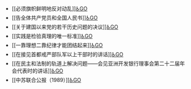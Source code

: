 - [[必须旗帜鲜明地反对动乱]][♿GO](https://github.com/FourteenD/Note/blob/main/必须旗帜鲜明地反对动乱.md)
- [[告全体共产党员和全国人民书]][♿GO](https://github.com/FourteenD/Note/blob/main/告全体共产党员和全国人民书.md)
- [[关于建国以来党的若干历史问题的决议]][♿GO](https://github.com/FourteenD/Note/blob/main/关于建国以来党的若干历史问题的决议.md)
- [[实践是检验真理的唯一标准]][♿GO](https://github.com/FourteenD/Note/blob/main/实践是检验真理的唯一标准.md)
- [[一靠理想二靠纪律才能团结起来]][♿GO](https://github.com/FourteenD/Note/blob/main/一靠理想二靠纪律才能团结起来.md)
- [[在接见首都戒严部队军以上干部时的讲话]][♿GO](https://github.com/FourteenD/Note/blob/main/在接见首都戒严部队军以上干部时的讲话.md)
- [[在民主和法制的轨道上解决问题——会见亚洲开发银行理事会第二十二届年会代表时的讲话]][♿GO](https://github.com/FourteenD/Note/blob/main/在民主和法制的轨道上解决问题——会见亚洲开发银行理事会第二十二届年会代表时的讲话.md)
- [[中苏联合公报（1989）]][♿GO](https://github.com/FourteenD/Note/blob/main/中苏联合公报（1989）.md)
